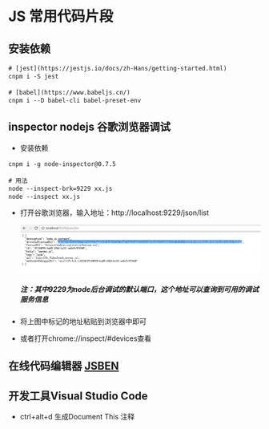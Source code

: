 # JS 常用代码片段


## 安装依赖
```
# [jest](https://jestjs.io/docs/zh-Hans/getting-started.html)
cnpm i -S jest

# [babel](https://www.babeljs.cn/)
cnpm i --D babel-cli babel-preset-env
```



## inspector nodejs 谷歌浏览器调试
* 安装依赖
```
cnpm i -g node-inspector@0.7.5

# 用法
node --inspect-brk=9229 xx.js
node --inspect xx.js
```
* 打开谷歌浏览器，输入地址：http://localhost:9229/json/list

  ![img](./static/1.png) 

  ##### 注：其中9229为node后台调试的默认端口，这个地址可以查询到可用的调试服务信息 

* 将上图中标记的地址粘贴到浏览器中即可 

* 或者打开chrome://inspect/#devices查看


## 在线代码编辑器 [JSBEN](http://jsbin.com/?js,console)


## 开发工具Visual Studio Code
* ctrl+alt+d 生成Document This 注释